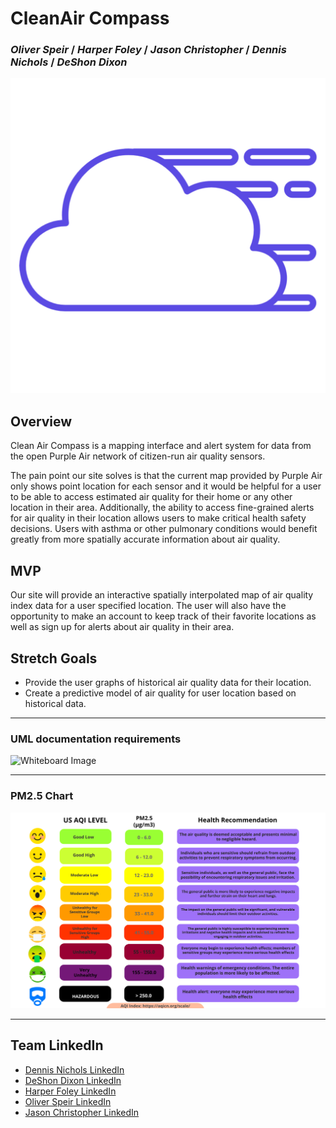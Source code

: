 # CleanAir Compass

### _Oliver Speir_ / _Harper Foley_ / _Jason Christopher_ / _Dennis Nichols_ / _DeShon Dixon_

<img width="791" alt="clean-air-compass logo" src="public/logo.png">

## Overview

Clean Air Compass is a mapping interface and alert system for data from the open Purple Air network of citizen-run air quality sensors.

The pain point our site solves is that the current map provided by Purple Air only shows point location for each sensor and it would be helpful for a user to be able to access estimated air quality for their home or any other location in their area. Additionally, the ability to access fine-grained alerts for air quality in their location allows users to make critical health safety decisions. Users with asthma or other pulmonary conditions would benefit greatly from more spatially accurate information about air quality.

## MVP

Our site will provide an interactive spatially interpolated map of air quality index data for a user specified location. The user will also have the opportunity to make an account to keep track of their favorite locations as well as sign up for alerts about air quality in their area.

## Stretch Goals

- Provide the user graphs of historical air quality data for their location.
- Create a predictive model of air quality for user location based on historical data.

---

### UML documentation requirements

![Whiteboard Image](https://i.imgur.com/gXW0tAG.png)

---

### PM2.5 Chart

<img width="791" alt="clean-air-compass logo" src="public/faqChart.png">

---

## Team LinkedIn

- [Dennis Nichols LinkedIn](https://www.linkedin.com/in/dennisgnichols/)
- [DeShon Dixon LinkedIn](https://www.linkedin.com/in/deshondixon)
- [Harper Foley LinkedIn](https://www.linkedin.com/in/harper-e-foley/)
- [Oliver Speir LinkedIn](https://www.linkedin.com/in/oliverspeir/)
- [Jason Christopher LinkedIn](https://www.linkedin.com/in/jasonchristopher24/)
